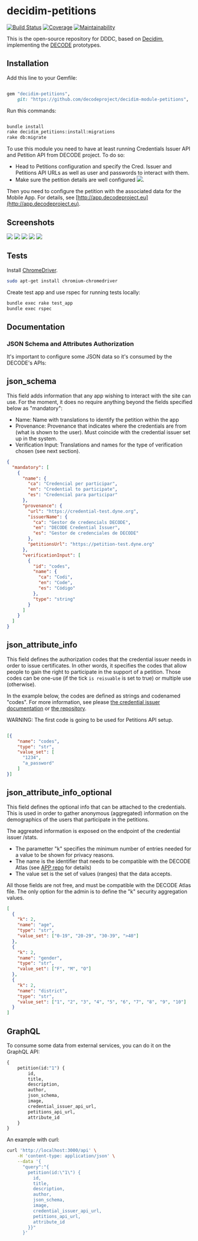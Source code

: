 # decidim-petitions

[![Build Status](https://img.shields.io/circleci/project/github/decodeproject/decidim-module-petitions/master.svg)](https://circleci.com/gh/decodeproject/decidim-module-petitions)
[![Coverage](https://img.shields.io/codeclimate/coverage/decodeproject/decidim-module-petitions.svg)](https://codeclimate.com/github/decodeproject/decidim-module-petitions)
[![Maintainability](https://img.shields.io/codeclimate/maintainability/decodeproject/decidim-module-petitions.svg)](https://codeclimate.com/github/decodeproject/decidim-module-petitions)

This is the open-source repository for DDDC, based on [Decidim](https://github.com/decidim/decidim),
implementing the [DECODE](https://decodeproject.eu/) prototypes.

## Installation

Add this line to your Gemfile:

```ruby

gem "decidim-petitions",
    git: "https://github.com/decodeproject/decidim-module-petitions",

```

Run this commands:

```bash

bundle install
rake decidim_petitions:install:migrations
rake db:migrate
```

To use this module you need to have at least running Credentials Issuer API and
Petition API from DECODE project. To do so:

- Head to Petitions configuration and specify the Cred. Issuer and Petitions API
  URLs as well as user and passwords to interact with them.
- Make sure the petition details are well configured ![](docs/decode-petitions-cog.png).

Then you need to configure the petition with the associated data for the Mobile App.
For details, see [http://app.decodeproject.eu](http://app.decodeproject.eu).

## Screenshots

![](docs/decode-petitions-01.png)
![](docs/decode-petitions-02.png)
![](docs/decode-petitions-03.png)
![](docs/decode-petitions-04.png)
![](docs/decode-petitions-05.png)

## Tests

Install [ChromeDriver](https://github.com/SeleniumHQ/selenium/wiki/ChromeDriver).

```bash
sudo apt-get install chromium-chromedriver
```

Create test app and use rspec for running tests locally:

```bash
bundle exec rake test_app
bundle exec rspec
```

## Documentation

### JSON Schema and Attributes Authorization

It's important to configure some JSON data so it's consumed by the DECODE's APIs:

## json_schema

This field adds information that any app wishing to interact with the site can use.
For the moment, it does no require anything beyond the fields specified below as
"mandatory":

- Name: Name with translations to identify the petition within the app
- Provenance: Provenance that indicates where the credentials are from (what is
  shown to the user). Must coincide with the credential issuer set up in the system.
- Verification Input: Translations and names for the type of verification chosen
  (see next section).

```json
{
  "mandatory": [
    {
      "name": {
        "ca": "Credencial per participar",
        "en": "Credential to participate",
        "es": "Credencial para participar"
      },
      "provenance": {
        "url": "https://credential-test.dyne.org",
        "issuerName": {
          "ca": "Gestor de credencials DECODE",
          "en": "DECODE Credential Issuer",
          "es": "Gestor de credenciales de DECODE"
        },
        "petitionsUrl": "https://petition-test.dyne.org"
      },
      "verificationInput": [
        {
          "id": "codes",
          "name": {
            "ca": "Codi",
            "en": "Code",
            "es": "Código"
          },
          "type": "string"
        }
      ]
    }
  ]
}
```

## json_attribute_info

This field defines the authorization codes that the credential issuer needs in
order to issue certificates. In other words, it specifies the codes that allow
people to gain the right to participate in the support of a petition. Those codes
can be one-use (if the tick ```is reisuable``` is set to true) or multiple use
(otherwise).

In the example below, the codes are defined as strings and codenamed "codes". For
more information, see please [the credential issuer documentation](https://credentials.decodeproject.eu/docs)
or [the repository](https://github.com/DECODEproject/credential-issuer).

WARNING: The first code is going to be used for Petitions API setup.

```json

[{
    "name": "codes",
    "type": "str",
    "value_set": [
      "1234",
      "a_password"
    ]
}]
```

## json_attribute_info_optional

This field defines the optional info that can be attached to the credentials.
This is used in order to gather anonymous (aggregated) information on the demographics
of the users that participate in the petitions.

The aggreated information is exposed on the endpoint of the credential issuer /stats.

- The parametter "k" specifies the minimum number of entries needed for a value
  to be shown for privacy reasons.
- The name is the identifier that needs to be compatible with the DECODE Atlas
  (see [APP repo](https://github.com/DECODEproject/decodev2/tree/master/docs)
  for details)
- The value set is the set of values (ranges) that the data accepts.

All those fields are not free, and must be compatible with the DECODE Atlas
file. The only option for the admin is to define the "k" security aggregation
values.

```json
[
  {
    "k": 2,
    "name": "age",
    "type": "str",
    "value_set": ["0-19", "20-29", "30-39", ">40"]
  },
  {
    "k": 2,
    "name": "gender",
    "type": "str",
    "value_set": ["F", "M", "O"]
  },
  {
    "k": 2,
    "name": "district",
    "type": "str",
    "value_set": ["1", "2", "3", "4", "5", "6", "7", "8", "9", "10"]
  }
]
```

## GraphQL

To consume some data from external services, you can do it on the GraphQL API:

```graphql
{
    petition(id:"1") {
        id,
        title,
        description,
        author,
        json_schema,
        image,
        credential_issuer_api_url,
        petitions_api_url,
        attribute_id
    }
}
```

An example with curl:

```bash
curl 'http://localhost:3000/api' \
    -H 'content-type: application/json' \
    --data '{
      "query":"{
        petition(id:\"1\") {
          id,
          title,
          description,
          author,
          json_schema,
          image,
          credential_issuer_api_url,
          petitions_api_url,
          attribute_id
        }}"
      }'
```
